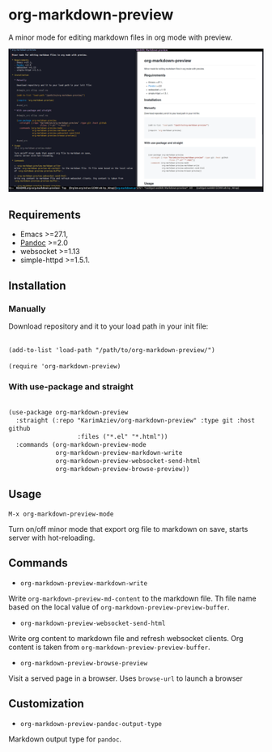 # org-markdown-preview

A minor mode for editing markdown files in org mode with preview.

![](./demo.gif)

## Requirements

  - Emacs \>=27.1,
  - [Pandoc](https://pandoc.org/) \>=2.0
  - websocket \>=1.13
  - simple-httpd \>=1.5.1.

## Installation

### Manually

Download repository and it to your load path in your init file:

``` elisp

(add-to-list 'load-path "/path/to/org-markdown-preview/")

(require 'org-markdown-preview)

```

### With use-package and straight

``` elisp

(use-package org-markdown-preview
  :straight (:repo "KarimAziev/org-markdown-preview" :type git :host github
                   :files ("*.el" "*.html"))
  :commands (org-markdown-preview-mode
             org-markdown-preview-markdown-write
             org-markdown-preview-websocket-send-html
             org-markdown-preview-browse-preview))

```

## Usage

`M-x org-markdown-preview-mode`

Turn on/off minor mode that export org file to markdown on save, starts
server with hot-reloading.

## Commands

  - `org-markdown-preview-markdown-write`

Write `org-markdown-preview-md-content` to the markdown file. Th file
name based on the local value of `org-markdown-preview-preview-buffer`.

  - `org-markdown-preview-websocket-send-html`

Write org content to markdown file and refresh websocket clients. Org
content is taken from `org-markdown-preview-preview-buffer`.

  - `org-markdown-preview-browse-preview`

Visit a served page in a browser. Uses `browse-url` to launch a browser

## Customization

  - `org-markdown-preview-pandoc-output-type`

Markdown output type for `pandoc`.
